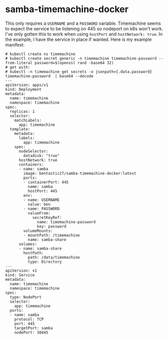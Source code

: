 # samba-timemachine-docker

This only requires a `USERNAME` and a `PASSWORD` variable. Timemachine seems to expect the service to be listening on 445 so nodeport on k8s won't work. I've only gotten this to work when using `hostPort` and `hostNetwork: true`. In the example, I have the service in place if wanted. Here is my example manifest:

```
# kubectl create ns timemachine
# kubectl create secret generic -n timemachine timemachine-password --from-literal password=$(openssl rand -base64 32)
# get with:
# kubectl -n timemachine get secrets -o jsonpath={.data.password} timemachine-password  | base64 --decode
---
apiVersion: apps/v1
kind: Deployment
metadata:
  name: timemachine
  namespace: timemachine
spec:
  replicas: 1
  selector:
    matchLabels:
      app: timemachine
  template:
    metadata:
      labels:
        app: timemachine
    spec:
      nodeSelector:
        datadisk: "true"
      hostNetwork: true
      containers:
      - name: samba
        image: bentastic27/samba-timemachine-docker:latest
        ports:
        - containerPort: 445
          name: samba
          hostPort: 445
        env:
        - name: USERNAME
          value: ben
        - name: PASSWORD
          valueFrom:
            secretKeyRef:
              name: timemachine-password
              key: password
        volumeMounts:
        - mountPath: /timemachine
          name: samba-share
      volumes:
      - name: samba-share
        hostPath:
          path: /data/timemachine
          type: Directory
---
apiVersion: v1
kind: Service
metadata:
  name: timemachine
  namespace: timemachine
spec:
  type: NodePort
  selector:
    app: timemachine
  ports:
  - name: samba
    protocol: TCP
    port: 445
    targetPort: samba
    nodePort: 30445
```
